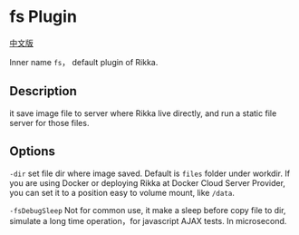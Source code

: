 # fs Plugin

[中文版][version-zh]

Inner name `fs`， default plugin of Rikka.

## Description

it save image file to server where Rikka live directly, and run a static file server for those files.

## Options

`-dir` set file dir where image saved. Default is `files` folder under workdir. If you are using Docker or deploying Rikka at Docker Cloud Server Provider, you can set it to a position easy to volume mount, like `/data`.

`-fsDebugSleep` Not for common use, it make a sleep before copy file to dir, simulate a long time operation，for javascript AJAX tests. In microsecond.

[version-zh]: https://github.com/7sDream/rikka/blob/master/plugins/fs/README.zh.md
